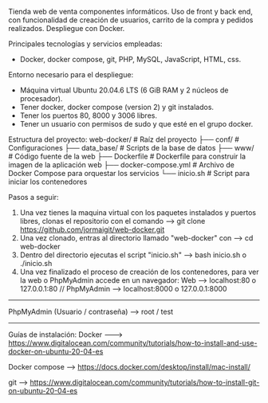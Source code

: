 Tienda web de venta componentes informáticos. Uso de front y back end, con funcionalidad de creación de usuarios, 
carrito de la compra y pedidos realizados. Despliegue con Docker.

Principales tecnologías y servicios empleadas:
- Docker, docker compose, git, PHP, MySQL, JavaScript, HTML, css.

Entorno necesario para el despliegue:
- Máquina virtual Ubuntu 20.04.6 LTS (6 GiB RAM y 2 núcleos de procesador).
- Tener docker, docker compose (version 2) y git instalados.
- Tener los puertos 80, 8000 y 3006 libres.
- Tener un usuario con permisos de sudo y que esté en el grupo docker.

Estructura del proyecto:
web-docker/            # Raíz del proyecto
├── conf/              # Configuraciones
├── data_base/         # Scripts de la base de datos
├── www/               # Código fuente de la web
├── Dockerfile         # Dockerfile para construir la imagen de la aplicación web
├── docker-compose.yml # Archivo de Docker Compose para orquestar los servicios
└── inicio.sh          # Script para iniciar los contenedores


Pasos a seguir:
1. Una vez tienes la maquina virtual con los paquetes instalados y puertos libres, clonas el repositorio con el comando --> git clone https://github.com/jormaigit/web-docker.git
2. Una vez clonado, entras al directorio llamado "web-docker" con --> cd web-docker
3. Dentro del directorio ejecutas el script "inicio.sh" --> bash inicio.sh   o   ./inicio.sh
4. Una vez finalizado el proceso de creación de los contenedores, para ver la web o PhpMyAdmin accede en un navegador:
Web --> localhost:80  o  127.0.0.1:80  //   PhpMyAdmin --> localhost:8000   o   127.0.0.1:8000

***************************************************
PhpMyAdmin (Usuario / contraseña) --> root / test
***************************************************

Guías de instalación:
Docker ---> https://www.digitalocean.com/community/tutorials/how-to-install-and-use-docker-on-ubuntu-20-04-es

Docker compose --> https://docs.docker.com/desktop/install/mac-install/

git --> https://www.digitalocean.com/community/tutorials/how-to-install-git-on-ubuntu-20-04-es


